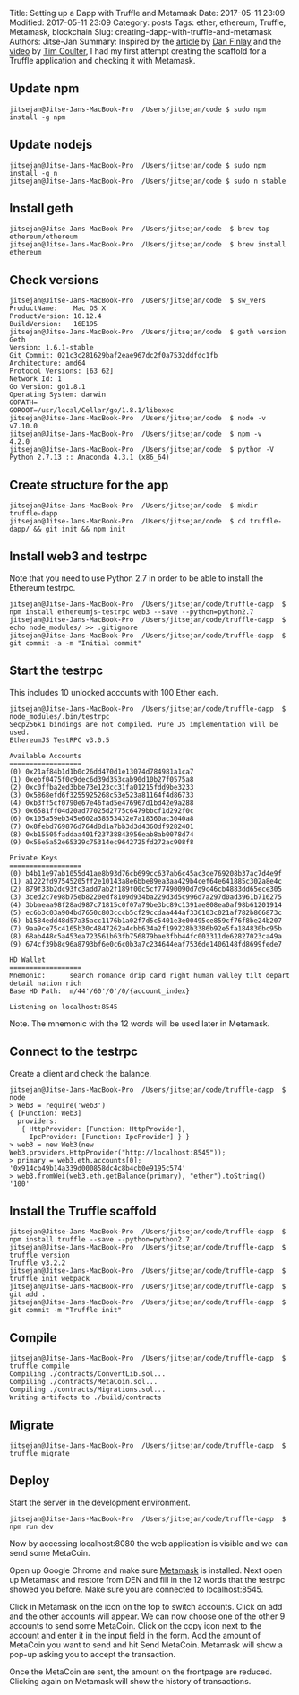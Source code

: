 Title: Setting up a Dapp with Truffle and Metamask
Date: 2017-05-11 23:09
Modified: 2017-05-11 23:09
Category: posts
Tags: ether, ethereum, Truffle, Metamask, blockchain
Slug: creating-dapp-with-truffle-and-metamask
Authors: Jitse-Jan
Summary: Inspired by the [article](https://medium.com/metamask/developing-ethereum-dapps-with-truffle-and-metamask-aa8ad7e363ba) by [Dan Finlay](https://twitter.com/danfinlay) and the [video](https://www.youtube.com/watch?v=muWuHIPeXb4) by [Tim Coulter](https://twitter.com/timothyjcoulter), I had my first attempt creating the scaffold for a Truffle application and checking it with Metamask.

## Update npm
```shell
jitsejan@Jitse-Jans-MacBook-Pro  /Users/jitsejan/code $ sudo npm install -g npm
```
## Update nodejs
```shell
jitsejan@Jitse-Jans-MacBook-Pro  /Users/jitsejan/code $ sudo npm install -g n
jitsejan@Jitse-Jans-MacBook-Pro  /Users/jitsejan/code $ sudo n stable
```
## Install geth
```shell
jitsejan@Jitse-Jans-MacBook-Pro  /Users/jitsejan/code  $ brew tap ethereum/ethereum
jitsejan@Jitse-Jans-MacBook-Pro  /Users/jitsejan/code  $ brew install ethereum
```

## Check versions
```shell
jitsejan@Jitse-Jans-MacBook-Pro  /Users/jitsejan/code  $ sw_vers
ProductName:	Mac OS X
ProductVersion:	10.12.4
BuildVersion:	16E195
jitsejan@Jitse-Jans-MacBook-Pro  /Users/jitsejan/code  $ geth version
Geth
Version: 1.6.1-stable
Git Commit: 021c3c281629baf2eae967dc2f0a7532ddfdc1fb
Architecture: amd64
Protocol Versions: [63 62]
Network Id: 1
Go Version: go1.8.1
Operating System: darwin
GOPATH=
GOROOT=/usr/local/Cellar/go/1.8.1/libexec
jitsejan@Jitse-Jans-MacBook-Pro  /Users/jitsejan/code  $ node -v
v7.10.0
jitsejan@Jitse-Jans-MacBook-Pro  /Users/jitsejan/code  $ npm -v
4.2.0
jitsejan@Jitse-Jans-MacBook-Pro  /Users/jitsejan/code  $ python -V
Python 2.7.13 :: Anaconda 4.3.1 (x86_64)
```

## Create structure for the app
```shell
jitsejan@Jitse-Jans-MacBook-Pro  /Users/jitsejan/code  $ mkdir truffle-dapp
jitsejan@Jitse-Jans-MacBook-Pro  /Users/jitsejan/code  $ cd truffle-dapp/ && git init && npm init
```

## Install web3 and testrpc
Note that you need to use Python 2.7 in order to be able to install the Ethereum testrpc.
```shell
jitsejan@Jitse-Jans-MacBook-Pro  /Users/jitsejan/code/truffle-dapp  $ npm install ethereumjs-testrpc web3 --save --python=python2.7
jitsejan@Jitse-Jans-MacBook-Pro  /Users/jitsejan/code/truffle-dapp  $ echo node_modules/ >> .gitignore
jitsejan@Jitse-Jans-MacBook-Pro  /Users/jitsejan/code/truffle-dapp  $ git commit -a -m "Initial commit"
```

## Start the testrpc
This includes 10 unlocked accounts with 100 Ether each.
```shell
jitsejan@Jitse-Jans-MacBook-Pro  /Users/jitsejan/code/truffle-dapp  $ node_modules/.bin/testrpc
Secp256k1 bindings are not compiled. Pure JS implementation will be used.
EthereumJS TestRPC v3.0.5

Available Accounts
==================
(0) 0x21af84b1d1b0c26dd470d1e13074d784981a1ca7
(1) 0xebf0475f0c9dec6d39d353cab90d10b27f0575a8
(2) 0xc0ffba2ed3bbe73e123cc31fa01215fdd9be3233
(3) 0x5868efd6f3255925268c53e523a81164f4d86733
(4) 0xb3ff5cf0790e67e46fad5e476967d1bd42e9a288
(5) 0x6581ff04d20ad77025d2775c6479bbcf1d292f0c
(6) 0x105a59eb345e602a38553432e7a18360ac3040a8
(7) 0x8febd769876d764d8d1a7bb3d3d4360df9282401
(8) 0xb15505faddaa401f23738843956eab8ab0078d74
(9) 0x56e5a52e65329c75314ec9642725fd272ac908f8

Private Keys
==================
(0) b4b11e97ab1055d41ae8b93d76cb699cc637ab6c45ac3ce769208b37ac7d4e9f
(1) a1222fd97545205ff2e10143a8e6bbe89ea3aa429b4cef64e641885c302a8e4c
(2) 879f33b2dc93fc3add7ab2f189f00c5cf77490090d7d9c46cb4883dd65ece305
(3) 3ced2c7e98b75eb8220edf8109d934ba229d3d5c996d7a297d0ad3961b716275
(4) 3bbaeaa98f28ad987c71815c0f07a79be3bc89c1391ae808ea0af98b61201914
(5) ec6b3c03a904bd7650c803cccb5cf29ccdaa444af336103c021af782b866873c
(6) b1584edd48d57a35acc1176b1a02f7d5c5401e3e00495ce859cf76f8be24b207
(7) 9aa9ce75c4165b30c4847262a4cbb634a2f199228b3386b92e5fa184830bc95b
(8) 68ab448c5a453ea723561b63fb756879bae3fbb44fc003311de62827023ca49a
(9) 674cf39b8c96a8793bf6e0c6c0b3a7c234644eaf7536de1406148fd8699fede7

HD Wallet
==================
Mnemonic:      search romance drip card right human valley tilt depart detail nation rich
Base HD Path:  m/44'/60'/0'/0/{account_index}

Listening on localhost:8545
```

Note. The mnemonic with the 12 words will be used later in Metamask.

## Connect to the testrpc
Create a client and check the balance.
```shell
jitsejan@Jitse-Jans-MacBook-Pro  /Users/jitsejan/code/truffle-dapp  $ node
> Web3 = require('web3')
{ [Function: Web3]
  providers:
   { HttpProvider: [Function: HttpProvider],
     IpcProvider: [Function: IpcProvider] } }
> web3 = new Web3(new Web3.providers.HttpProvider("http://localhost:8545"));
> primary = web3.eth.accounts[0];
'0x914cb49b14a339d000858dc4c8b4cb0e9195c574'
> web3.fromWei(web3.eth.getBalance(primary), "ether").toString()
'100'
```

## Install the Truffle scaffold
```shell
jitsejan@Jitse-Jans-MacBook-Pro  /Users/jitsejan/code/truffle-dapp  $ npm install truffle --save --python=python2.7
jitsejan@Jitse-Jans-MacBook-Pro  /Users/jitsejan/code/truffle-dapp  $ truffle version
Truffle v3.2.2
jitsejan@Jitse-Jans-MacBook-Pro  /Users/jitsejan/code/truffle-dapp  $ truffle init webpack
jitsejan@Jitse-Jans-MacBook-Pro  /Users/jitsejan/code/truffle-dapp  $ git add .
jitsejan@Jitse-Jans-MacBook-Pro  /Users/jitsejan/code/truffle-dapp  $ git commit -m "Truffle init"
```

## Compile
```shell
jitsejan@Jitse-Jans-MacBook-Pro  /Users/jitsejan/code/truffle-dapp  $ truffle compile
Compiling ./contracts/ConvertLib.sol...
Compiling ./contracts/MetaCoin.sol...
Compiling ./contracts/Migrations.sol...
Writing artifacts to ./build/contracts
```

## Migrate
```shell
jitsejan@Jitse-Jans-MacBook-Pro  /Users/jitsejan/code/truffle-dapp  $ truffle migrate
```

## Deploy
Start the server in the development environment.
```shell
jitsejan@Jitse-Jans-MacBook-Pro  /Users/jitsejan/code/truffle-dapp  $ npm run dev
```
Now by accessing localhost:8080 the web application is visible and we can send some MetaCoin.

Open up Google Chrome and make sure [Metamask](https://chrome.google.com/webstore/detail/metamask/nkbihfbeogaeaoehlefnkodbefgpgknn?authuser=2) is installed. Next open up Metamask and restore from DEN and fill in the 12 words that the testrpc showed you before. Make sure you are connected to localhost:8545.

Click in Metamask on the icon on the top to switch accounts. Click on add and the other accounts will appear. We can now choose one of the other 9 accounts to send some MetaCoin. Click on the copy icon next to the account and enter it in the input field in the form. Add the amount of MetaCoin you want to send and hit Send MetaCoin. Metamask will show a pop-up asking you to accept the transaction.

Once the MetaCoin are sent, the amount on the frontpage are reduced. Clicking again on Metamask will show the history of transactions.



